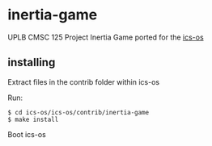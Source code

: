 # inertia-game
UPLB CMSC 125 Project
Inertia Game ported for the [ics-os](https://github.com/srg-ics-uplb/ics-os.git)

## installing
Extract files in the contrib folder within ics-os

Run:
```
$ cd ics-os/ics-os/contrib/inertia-game
$ make install
```
Boot ics-os
